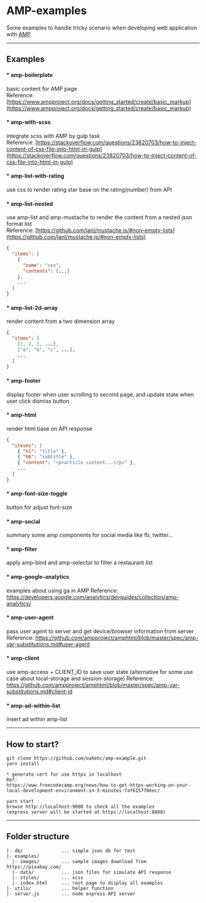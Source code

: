 # AMP-examples

Some examples to handle tricky scenario when developing web application with [AMP](https://www.ampproject.org/).

---

## Examples

#### \* amp-boilerplate

basic content for AMP page  
Reference: [https://www.ampproject.org/docs/getting_started/create/basic_markup](https://www.ampproject.org/docs/getting_started/create/basic_markup)

#### \* amp-with-scss

integrate scss with AMP by gulp task  
Reference: [https://stackoverflow.com/questions/23820703/how-to-inject-content-of-css-file-into-html-in-gulp](https://stackoverflow.com/questions/23820703/how-to-inject-content-of-css-file-into-html-in-gulp)

#### \* amp-list-with-rating

use css to render rating star base on the rating(number) from API

#### \* amp-list-nested

use amp-list and amp-mustache to render the content from a nested json format list  
Reference: [https://github.com/janl/mustache.js/#non-empty-lists](https://github.com/janl/mustache.js/#non-empty-lists)

```json
{
  "items": [
    {
      "name": "xxx",
      "contents": [...]
    },
    ...
  ]
}
```

#### \* amp-list-2d-array

render content from a two dimension array

```json
{
  "items": [
    [1, 2, 3, ...],
    ["a", "b", "c", ...],
    ...
  ]
}
```

#### \* amp-footer

display footer when user scrolling to second page, and update state when user click dismiss button

#### \* amp-html

render html base on API response

```json
{
  "itesms": [
    { "h1": "title" },
    { "h6": "subtitle" },
    { "content": "<p>article content...</p>" },
    ...
  ]
}

```

#### \* amp-font-size-toggle

button for adjust font-size

#### \* amp-social

summary some amp components for social media like fb, twitter...

#### \* amp-filter

apply amp-bind and amp-selector to filter a restaurant list

#### \* amp-google-analytics

examples about using ga in AMP
Reference: https://developers.google.com/analytics/devguides/collection/amp-analytics/

#### \* amp-user-agent

pass user agent to server and get device/browser information from server
Reference: https://github.com/ampproject/amphtml/blob/master/spec/amp-var-substitutions.md#user-agent

#### \* amp-client

use amp-access + CLIENT_ID to save user state
(alternative for some use case about local-storage and session-storage)
Reference: https://github.com/ampproject/amphtml/blob/master/spec/amp-var-substitutions.md#client-id

#### \* amp-ad-within-list

insert ad within amp-list

---

## How to start?

```
git clone https://github.com/oahehc/amp-example.git
yarn install

* generate cert for use https in localhost
Ref:
https://www.freecodecamp.org/news/how-to-get-https-working-on-your-local-development-environment-in-5-minutes-7af615770eec/

yarn start
browse http://localhost:9000 to check all the examples
(express server will be started at https://localhost:8888)
```

---

## Folder structure

```
|- db/              ... simple json db for test
|- examples/
  |- images/        ... sample images download from https://pixabay.com/
  |- data/          ... json files for simulate API response
  |- styles/        ... scss
  |- index.html     ... root page to display all examples
|- utils/           ... helper function
|- server.js        ... node express API server
```
